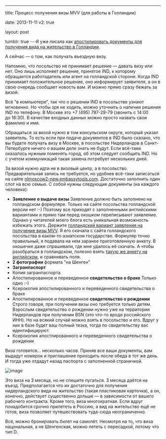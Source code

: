 ---

title: Процесс получения визы MVV (для работы в Голландии)

date: 2013-11-11
v2: true

layout: post

tumblr: true
---Я уже писала как [апостилировать документы для получения вида на жительство в Голландии](/ru/life/documents-for-dutch-visa-apostille).

А сейчас — о том, как получать въездную визу.

Напомню, что посольство не принимает решение — давать визу или нет. Оно лишь исполняет решение, принятое IND, к которому обращается работадатель или агент на голландской стороне. Когда IND принимает положительное решение, оно информирует заявителя, а он в свою очередь сообщает новость вам. И можно прямо сразу бежать за визой.
<excerpt/>

Всё "в компьютере", так что о решении IND в посольстве узнают мгновенно. Но чтобы зря не ходить, можно уточнить о наличии решения IND по телефону. В Москве это +7&nbsp;(495)&nbsp;797-29-79 (звонить c&nbsp;14:00 до&nbsp;16:30). В качестве входных данных можно просто назвать свои фамилию и имя.

Обращаться за визой нужно в том консульском округе, который указал заявитель. То есть если при подаче документов в IND было сказано, что вы будете получать визу в Москве, в посольстве Нидерландов в Санкт-Петербурге ничего о вашем деле знать не будут. Если всё-таки оказалось нужным поменять город, об этом следует сообщить IND. Но с учетом коммуникаций такая замена потребует нескольких дней.

За визой нужно идти не в визовый центр, а в посольство. Предварительная запись не требуется, но удобнее всё-таки записаться на сайте&nbsp;[nlmoscow2-new.embassytools.com](https://nlmoscow2-new.embassytools.com/). Достаточно заполнить один слот на всю семью.
С собой нужны следующие документы (на каждого человека):

- **Заявление о выдаче визы**
  Заявление должно быть заполнено на голландском формуляре. Только на сайте посольства голландской версии нет :-) Поэтому все приходят с заполненными английскими вариантами и прямо там перед окошком переписывают заявление. Однако у читателей моего блога есть уникальная возможность избежать этого. Держите [голландский вариант заявления на получение визы MVV](http://yadi.sk/d/Ii2dnNXiCU23Q). Я его скачала с сайта голландского посольства в каком-то азиатском государстве. Формуляр точно правильный, я подавала на нем заранее приготовленную анкету. В окошечке даже спрашивали, где мне удалось её скачать. А чтобы разобраться в голландском, полезно взять [такую же анкету на английском](http://yadi.sk/d/WIlTKaIKCU23e), и сравнивать поля.
- **2 фотографии** формата "на Шенген"
- **Загранпаспорт**
- Копия загранпаспорта
- Апостилированное и переведенное **свидетельство о браке**
  Только одно :-)
- Ксерокопия апостилированного и переведенного свидетельства о браке
- Апостилированное и переведенное **свидетельство о рождении**
  Строго говоря, при получении визы оно требуется только детям. Взрослым свидетельство о рождении нужно уже на территории Нидерландов при получении BSN (это что-то вроде российского ИНН). Но на всякий случай можно взять в посольство и его. Вдруг у них в базе будет ваш полный тезка, тогда по свидетельству вас идентифицируют.
- Ксерокопия апостлированного и переведенного свидетельства о рождении

Виза готовится... несколько часов. Приняв все ваши документы, вам выдадут номерок и приглашение приходить после обеда в тот же день. И тогда уже отдадут назад паспорта с заполненной страничкой.

![image](http://distilleryimage10.ak.instagram.com/74ee0194149011e3982f22000a9f3c23_7.jpg)

Это виза на 3 месяца, но не спешите пугаться. 3 месяца даётся на въезд. Предполагается что их достаточно для получения нидерландского вида на жительство (такая пластиковая карточка), a он, конечно, действует существенно дольше — в зависимости от вашего рабочего контракта. Кроме того, виза многократная. Если вдруг понадобится срочно прилететь в Россию, а вид на жительство ещё не готов, виза позволяет путешествовать туда-сюда неограниченно.

Всё, можно бронировать билет на самолёт. Несмотря на то, что виза нацональная, а не Шенгенская, можно лететь с пересадкой, потому что тип D.

